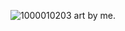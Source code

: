 ![1000010203](https://github.com/user-attachments/assets/0877badc-e9b4-4053-851e-4a9a4de468b1)
art by me.
